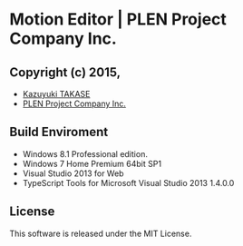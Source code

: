 Motion Editor | PLEN Project Company Inc.
===============================================================================

## Copyright (c) 2015,
- [Kazuyuki TAKASE](https://github.com/Guvalif)
- [PLEN Project Company Inc.](https://plen.jp)

## Build Enviroment
- Windows 8.1 Professional edition.
- Windows 7 Home Premium 64bit SP1
- Visual Studio 2013 for Web
- TypeScript Tools for Microsoft Visual Studio 2013 1.4.0.0

## License
This software is released under the MIT License.
